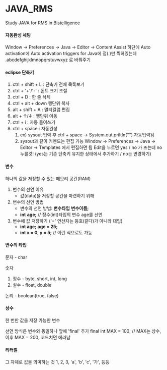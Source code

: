 # JAVA_RMS

Study JAVA for RMS in Bistelligence



#### 자동완성 세팅

Window -> Preferences -> Java -> Editor -> Content Assist
하단에 Auto activation에 Auto activation triggers for Java에
점(.)만 찍혀있는데 .abcdefghijklmnopqrstuvwxyz 로 바꿔주기

#### eclipse 단축키

1. ctrl + shift + L : 단축키 전체 목록보기
2. ctrl + '+'/'-' : 폰트 크기 조절
3. ctrl + D : 한 줄 삭제
4. ctrl + alt + down 행단위 복사
5. alt + shift + A : 멀티컬럼 편집
6. alt + ↑/↓ : 행단위 이동
7. ctrl + i : 자동 들여쓰기
8. ctrl + space : 자동완성
   1. ex) sysout 입력 후 ctrl + space -> System.out.priltln("") 자동입력됨
   2. sysout과 같이 커멘드는 편집 가능
      Window -> Preferences -> Java -> Editor -> Templates 에서 편집하면 됨
      Edit을 누르면 yes / no 가 뜨는데 no 누를것!
      (yes는 기존 단축키 유지한 상태에서 추가하기 / no는 변경하기)



#### 변수

하나의 값을 저장할 수 있는 메모리 공간(RAM)

1. 변수의 선언 이유
   - 값(data)을 저장할 공간을 마련하기 위해
2. 변수의 선언 방법
   - 변수의  선언 방법: **변수타입** **변수이름;**
   - **int** **age;**    // 정수(int)타입의 변수 age를 선언
3. 변수에 값 저장하기 ('=' 연산자는 등호(같다)가 아니라 대입)
   - **int age;**
     **age = 25;**
   - **int x = 0, y = 5;**   // 이런 식으로도 가능



#### 변수의 타입

문자 - char

숫자

1. 정수 - byte, short, int, long
2. 실수 - float, double

논리 - boolean(true, false)



#### 상수

한 번만 값을 저장 가능한 변수

선언 방식은 변수와 동일하나 앞에 'final' 추가
final int MAX = 100; // MAX는 상수, 이후 MAX = 200; 코드치면 에러남

#### 리터럴

그 자체로 값을 의미하는 것
1, 2, 3, 'a', 'b', 'c', '가', 등등

